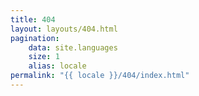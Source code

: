 ```yaml
---
title: 404
layout: layouts/404.html
pagination:
    data: site.languages
    size: 1
    alias: locale
permalink: "{{ locale }}/404/index.html" 
---
```

